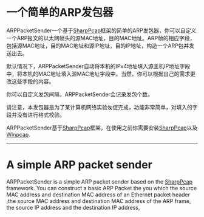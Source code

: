 一个简单的ARP发包器
===
ARPPacketSender一个基于[SharpPcap](https://github.com/chmorgan/sharppcap)框架的简单的ARP发包器，你可以自定义一个ARP报文的以太网帧头的源MAC地址，目的MAC地址。ARP帧的相应字段，包括源MAC地址，目的MAC地址和源IP地址，目的IP地址，构造一个ARP包并发送出去。

默认情况下，ARPPacketSender自动将本机的IPv4地址填入源主机IP地址字段中，将本机的MAC地址填入源MAC地址字段中。当然，你可以根据自己的需求更改这些字段的内容。

你可以自定义发包间隔，ARPPacketSender会记录发包个数。

请注意，本发包器是为了某计算机网络实验匆促完成，功能非常简单，对填入的字段并没有进行格式校验。

ARPPacketSender基于[SharpPcap](https://github.com/chmorgan/sharppcap)框架，在使用之前你需要安装[SharpPcap](https://github.com/chmorgan/sharppcap)以及[Winpcap](https://github.com/wireshark/winpcap).

---

A simple ARP packet sender
===
ARPPacketSender is a simple ARP packet sender based on the [SharpPcap](https://github.com/chmorgan/sharppcap) framework. You can construct a basic ARP Packet the you 
which the source MAC address and destination MAC address of an Ethernet packet header ,the source MAC address and destination MAC address of the ARP frame, the source IP address and the destination IP address,


